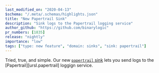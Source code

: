 ```yaml
---
last_modified_on: "2020-04-13"
$schema: "/.meta/.schemas/highlights.json"
title: "New Papertrail Sink"
description: "Sink logs to the Papertrail logging service"
author_github: "https://github.com/binarylogic"
pr_numbers: [1835]
release: "nightly"
importance: "low"
tags: ["type: new feature", "domain: sinks", "sink: papertrail"]
---
```


Tried, true, and simple. Our new [`papertrail` sink][docs.sinks.papertrail]
lets you send logs to the [Papertrail][ursl.papertrail] loggign service.


[docs.sinks.papertrail]: /docs/reference/sinks/papertrail/
